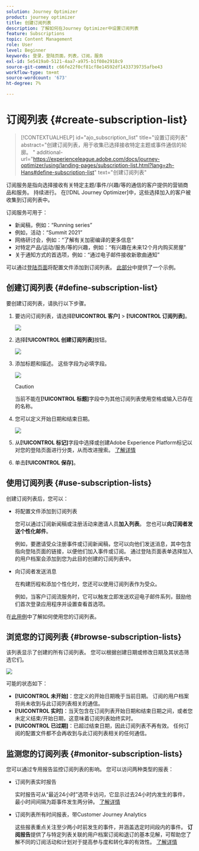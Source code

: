 ```yaml
---
solution: Journey Optimizer
product: journey optimizer
title: 创建订阅列表
description: 了解如何在Journey Optimizer中设置订阅列表
feature: Subscriptions
topic: Content Management
role: User
level: Beginner
keywords: 登录，登陆页面，列表，订阅，服务
exl-id: 5e5419a0-5121-4aa7-a975-b1f08e2918c9
source-git-commit: c66fe22f0cf81cf8e14592df1433739735afbe43
workflow-type: tm+mt
source-wordcount: '673'
ht-degree: 7%

---
```


# 订阅列表 {#create-subscription-list}

>[!CONTEXTUALHELP]
>id="ajo_subscription_list"
>title="设置订阅列表"
>abstract="创建订阅列表，用于收集已选择接收特定主题或事件通信的轮廓。 "
>additional-url="https://experienceleague.adobe.com/docs/journey-optimizer/using/landing-pages/subscription-list.html?lang=zh-Hans#define-subscription-list" text="创建订阅列表"

订阅服务是指向选择接收有关特定主题/事件/兴趣/等的通信的客户提供的营销商品和服务。 持续进行。 在[!DNL Journey Optimizer]中，这些选择加入的客户被收集到订阅列表中。

订阅服务可用于：

* 新闻稿，例如：“Running series”
* 例如，活动：“Summit 2021”
* 网络研讨会，例如：“了解有关加密编译的更多信息”
* 对特定产品/运动/服务/等的兴趣，例如：“有兴趣在未来12个月内购买房屋”
* 关于通知方式的首选项，例如：“通过电子邮件接收新歌曲通知”

可以通过[登陆页面](create-lp.md)将配置文件添加到订阅列表。 [此部分](lp-use-cases.md#subscription-to-a-service)中提供了一个示例。

## 创建订阅列表 {#define-subscription-list}

要创建订阅列表，请执行以下步骤。

1. 要访问订阅列表，请选择&#x200B;**[!UICONTROL 客户]** > **[!UICONTROL 订阅列表]**。

   ![](assets/lp_subscription-lists.png)

1. 选择&#x200B;**[!UICONTROL 创建订阅列表]**&#x200B;按钮。

   ![](assets/lp_create-subscription-list.png)

1. 添加标题和描述。 这些字段为必填字段。

   ![](assets/lp_subscription-list-name.png)

   >[!CAUTION]
   >
   >当前不能在&#x200B;**[!UICONTROL 标题]**&#x200B;字段中为其他订阅列表使用空格或输入已存在的名称。

1. 您可以定义开始日期和结束日期。

   ![](assets/lp_subscription-list-dates.png)

1. 从&#x200B;**[!UICONTROL 标记]**&#x200B;字段中选择或创建Adobe Experience Platform标记以对您的登陆页面进行分类，从而改进搜索。 [了解详情](../start/search-filter-categorize.md#tags)

1. 单击&#x200B;**[!UICONTROL 保存]**。

## 使用订阅列表 {#use-subscription-lists}

创建订阅列表后，您可以：

* 将配置文件添加到订阅列表

  您可以通过订阅新闻稿或注册活动来邀请人员&#x200B;**加入列表**。 您也可以&#x200B;**向订阅者发送个性化邮件**。

  例如，要邀请受众注册事件或订阅新闻稿，您可以向他们发送消息，其中包含指向登陆页面的链接，以便他们加入事件或订阅。 通过登陆页面表单选择加入的用户档案会添加到您为此目的创建的订阅列表中。

* 向订阅者发送消息

  在构建历程和添加个性化时，您还可以使用订阅列表作为受众。

  例如，当客户订阅流服务时，它可以触发立即发送欢迎电子邮件系列，鼓励他们首次登录应用程序并设置查看首选项。

在[此用例](lp-use-cases.md#subscription-to-a-service)中了解如何使用您的订阅列表。


## 浏览您的订阅列表 {#browse-subscription-lists}

该列表显示了创建的所有订阅列表。 您可以根据创建日期或修改日期及其状态筛选它们。

![](assets/lp_subscription-filters.png)

可能的状态如下：

* **[!UICONTROL 未开始]**：您定义的开始日期晚于当前日期。 订阅的用户档案将尚未收到与此订阅列表相关的通信。
* **[!UICONTROL 实时]**：当天包含在订阅列表开始日期和结束日期之间，或者您未定义结束/开始日期，这意味着订阅列表始终实时。
* **[!UICONTROL 已过期]**：已超过结束日期，因此订阅列表不再有效。 任何订阅的配置文件都不会再收到与此订阅列表相关的任何通信。


## 监测您的订阅列表 {#monitor-subscription-lists}

您可以通过专用报告监控订阅列表的影响。 您可以访问两种类型的报表：

* 订阅列表实时报告

  实时报告可从“最近24小时”选项卡访问，它显示过去24小时内发生的事件，最小时间间隔为距事件发生两分钟。 [了解详情](../reports/subscription-report-live.md)

* 订阅列表所有时间报表，带Customer Journey Analytics

  这些报表重点关注至少两小时前发生的事件，并涵盖选定时间段内的事件。 **订阅报告**&#x200B;提供了与特定列表关联的用户档案订阅和退订的基本见解，可帮助您了解不同的订阅活动和计划对于提高参与度和转化率的有效性。 [了解详情](../reports/subscription-report-global-cja.md)
